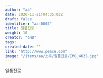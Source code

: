 ```yaml
---
author: "aa"
date: 2020-11-21T04:35:03Z
draft: false
identifier: "aa-0002"
title: 일품진로
weight: 10
creator: "진로"
tags:
created-date: ""
link: "http://www.peace.com"
image: "/items/aa/소주/일품진로/IMG_4635.jpg"
---
```


일품진로

